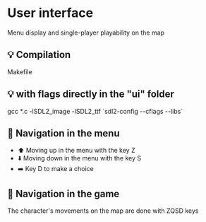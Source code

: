 # User interface
Menu display and single-player playability on the map

## :bulb: Compilation
Makefile

## :bulb: with flags directly in the "ui" folder
gcc *.c -lSDL2_image -lSDL2_ttf \`sdl2-config --cflags --libs\`

## :pencil: Navigation in the menu
* :arrow_up: Moving up in the menu with the key Z 
* :arrow_down: Moving down in the menu with the key S
* :arrow_right: Key D to make a choice

## :pencil: Navigation in the game
The character's movements on the map are done with ZQSD keys
